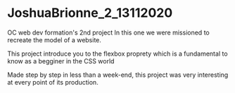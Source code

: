 # JoshuaBrionne_2_13112020
OC web dev formation's 2nd project
In this one we were missioned to recreate the model of a website.

This project introduce you to the flexbox proprety which is a fundamental to know as a begginer in the CSS world

Made step by step in less than a week-end, this project was very interesting at every point of its production.
